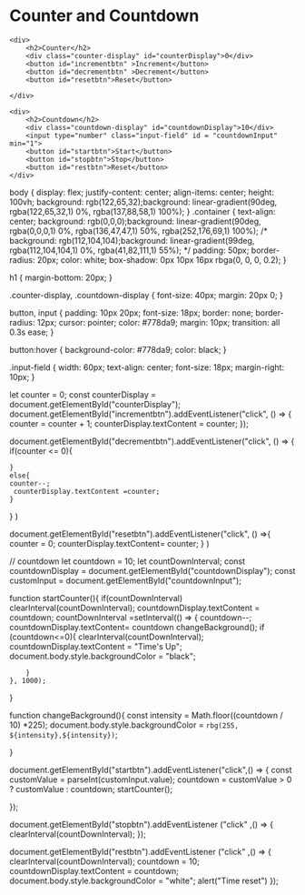 <!DOCTYPE html>
<html lang="en">
<head>
    <meta charset="UTF-8">
    <meta name="viewport" content="width=device-width, initial-scale=1.0">
    <title>Document</title>
    <link rel="stylesheet" href="style.css">
   
</head>
<body>
    <div class="container">
        <h1>Counter and Countdown</h1>



    <div>
        <h2>Counter</h2>
        <div class="counter-display" id="counterDisplay">0</div>
        <button id="incrementbtn" >Increment</button>
        <button id="decrementbtn" >Decrement</button>
        <button id="resetbtn">Reset</button>

    </div>

    <div>
        <h2>Countdown</h2>
        <div class="countdown-display" id="countdownDisplay">10</div>
        <input type="number" class="input-field" id = "countdownInput" min="1">
        <button id="startbtn">Start</button>
        <button id="stopbtn">Stop</button>
        <button id="restbtn">Reset</button>
    </div>
</div>
    <script src="script.js"></script>
</body>
</html>


body {
    display: flex;
    justify-content: center;
    align-items: center;
    height: 100vh;
     background: rgb(122,65,32);background: linear-gradient(90deg, rgba(122,65,32,1) 0%, rgba(137,88,58,1) 100%);
  }
  .container {
    text-align: center;
    background: rgb(0,0,0);background: linear-gradient(90deg, rgba(0,0,0,1) 0%, rgba(136,47,47,1) 50%, rgba(252,176,69,1) 100%);
    /* background: rgb(112,104,104);background: linear-gradient(99deg, rgba(112,104,104,1) 0%, rgba(41,82,111,1) 55%); */
    padding: 50px;
    border-radius: 20px;
    color: white;
    box-shadow: 0px 10px 16px rbga(0, 0, 0, 0.2);
  }

  h1 {
    margin-bottom: 20px;
  }

  .counter-display,
  .countdown-display {
    font-size: 40px;
    margin: 20px 0;
  }

  button,
  input {
    padding: 10px 20px;
    font-size: 18px;
    border: none;
    border-radius: 12px;
    cursor: pointer;
    color: #778da9;
    margin: 10px;
    transition: all 0.3s ease;
  }

  button:hover {
    background-color: #778da9;
    color: black;
  }

  .input-field {
    width: 60px;
    text-align: center;
    font-size: 18px;
    margin-right: 10px;
  }


  let counter = 0;
const counterDisplay = document.getElementById("counterDisplay");
document.getElementById("incrementbtn").addEventListener("click", () =>
{   
    counter = counter + 1;
    counterDisplay.textContent = counter;
});

document.getElementById("decrementbtn").addEventListener("click", () => {
    if(counter <= 0){
            
    } 
    else{
    counter--;
     counterDisplay.textContent =counter;
    }
} )

document.getElementById("resetbtn").addEventListener("click", () =>{
    counter = 0;
    counterDisplay.textContent= counter;
} )


// countdown
let countdown = 10;
let countDownInterval;
const countdownDisplay = document.getElementById("countdownDisplay");
const customInput = document.getElementById("countdownInput");

function startCounter(){
    if(countDownInterval) clearInterval(countDownInterval);
    countdownDisplay.textContent = countdown;
    countDownInterval =setInterval(() => {
        countdown--;
        countdownDisplay.textContent= countdown
        changeBackground();
        if (countdown<=0){
            clearInterval(countDownInterval);
            countdownDisplay.textContent = "Time's Up";
            document.body.style.backgroundColor = "black";
    
        }
    }, 1000);
}

function changeBackground(){
    const intensity = Math.floor((countdown / 10) *225);
    document.body.style.backgroundColor = `rbg(255, ${intensity},${intensity})`;
    
}

document.getElementById("startbtn").addEventListener("click",() => {
    const customValue = parseInt(customInput.value);
    countdown = customValue > 0 ? customValue : countdown; 
    startCounter();

});

document.getElementById("stopbtn").addEventListener ("click" ,() => {
    clearInterval(countDownInterval);
});

document.getElementById("restbtn").addEventListener ("click" ,() => {
    clearInterval(countDownInterval);
          countdown = 10;
          countdownDisplay.textContent = countdown;
          document.body.style.backgroundColor = "white";
          alert("Time reset")
});
